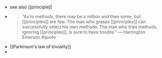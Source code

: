 - see also [[principle]]
- > “As to methods, there may be a million and then some, but [[principles]] are few. The man who grasps [[principles]] can successfully select his own methods. The man who tries methods, ignoring [[principles]], is sure to have trouble.” — Harrington Emerson #quote
- [[Parkinson's law of triviality]]
-